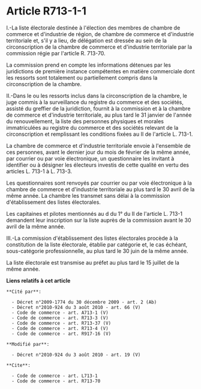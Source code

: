 # Article R713-1-1

I.-La liste électorale destinée à l'élection des membres de chambre de commerce et d'industrie de région, de chambre de
commerce et d'industrie territoriale et, s'il y a lieu, de délégation est dressée au sein de la circonscription de la chambre
de commerce et d'industrie territoriale par la commission régie par l'article R. 713-70. 

La commission prend en compte les informations détenues par les juridictions de première instance compétentes en matière
commerciale dont les ressorts sont totalement ou partiellement compris dans la circonscription de la chambre. 

II.-Dans le ou les ressorts inclus dans la circonscription de la chambre, le juge commis à la surveillance du registre du
commerce et des sociétés, assisté du greffier de la juridiction, fournit à la commission et à la chambre de commerce et
d'industrie territoriale, au plus tard le 31 janvier de l'année du renouvellement, la liste des personnes physiques et
morales immatriculées au registre du commerce et des sociétés relevant de la circonscription et remplissant les conditions
fixées au II de l'article L. 713-1. 

La chambre de commerce et d'industrie territoriale envoie à l'ensemble de ces personnes, avant le dernier jour du mois de
février de la même année, par courrier ou par voie électronique, un questionnaire les invitant à identifier ou à désigner les
électeurs investis de cette qualité en vertu des articles L. 713-1 à L. 713-3. 

Les questionnaires sont renvoyés par courrier ou par voie électronique à la chambre de commerce et d'industrie territoriale
au plus tard le 30 avril de la même année. La chambre les transmet sans délai à la commission d'établissement des listes
électorales. 

Les capitaines et pilotes mentionnés au d du 1° du II de l'article L. 713-1 demandent leur inscription sur la liste auprès de
la commission avant le 30 avril de la même année. 

III.-La commission d'établissement des listes électorales procède à la constitution de la liste électorale, établie par
catégorie et, le cas échéant, sous-catégorie professionnelle, au plus tard le 30 juin de la même année. 

La liste électorale est transmise au préfet au plus tard le 15 juillet de la même année.

**Liens relatifs à cet article**

	**Cité par**:

	  - Décret n°2009-1774 du 30 décembre 2009 - art. 2 (Ab)
	  - Décret n°2010-924 du 3 août 2010 - art. 66 (V)
	  - Code de commerce - art. A713-1 (V)
	  - Code de commerce - art. R713-3 (V)
	  - Code de commerce - art. R713-37 (V)
	  - Code de commerce - art. R713-4 (V)
	  - Code de commerce - art. R917-16 (V)

	**Modifié par**:

	  - Décret n°2010-924 du 3 août 2010 - art. 19 (V)

	**Cite**:

	  - Code de commerce - art. L713-1
	  - Code de commerce - art. R713-70
